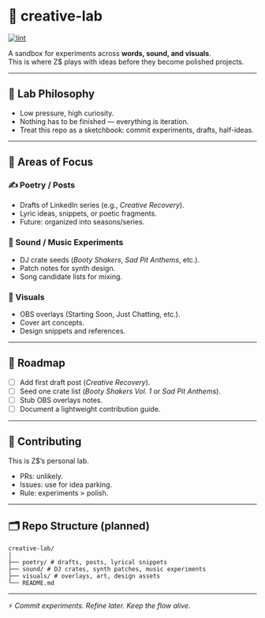 # 🎨 creative-lab

[![lint](https://github.com/zacharymplace/creative-lab/actions/workflows/lint.yml/badge.svg?branch=main)](https://github.com/zacharymplace/creative-lab/actions/workflows/lint.yml)

A sandbox for experiments across **words, sound, and visuals**.  
This is where Z$ plays with ideas before they become polished projects.  

---

## 🧪 Lab Philosophy
- Low pressure, high curiosity.  
- Nothing has to be finished — everything is iteration.  
- Treat this repo as a sketchbook: commit experiments, drafts, half-ideas.  

---

## 🔖 Areas of Focus

### ✍️ Poetry / Posts
- Drafts of LinkedIn series (e.g., *Creative Recovery*).  
- Lyric ideas, snippets, or poetic fragments.  
- Future: organized into seasons/series.  

### 🎵 Sound / Music Experiments
- DJ crate seeds (*Booty Shakers*, *Sad Pit Anthems*, etc.).  
- Patch notes for synth design.  
- Song candidate lists for mixing.  

### 🎨 Visuals
- OBS overlays (Starting Soon, Just Chatting, etc.).  
- Cover art concepts.  
- Design snippets and references.  

---

## 🚀 Roadmap
- [ ] Add first draft post (*Creative Recovery*).  
- [ ] Seed one crate list (*Booty Shakers Vol. 1* or *Sad Pit Anthems*).  
- [ ] Stub OBS overlays notes.  
- [ ] Document a lightweight contribution guide.  

---

## 🤝 Contributing
This is Z$’s personal lab.  
- PRs: unlikely.  
- Issues: use for idea parking.  
- Rule: experiments > polish.  

---

## 🗂 Repo Structure (planned)

```
creative-lab/
│
├── poetry/ # drafts, posts, lyrical snippets
├── sound/ # DJ crates, synth patches, music experiments
├── visuals/ # overlays, art, design assets
└── README.md
```

---

⚡ *Commit experiments. Refine later. Keep the flow alive.*
